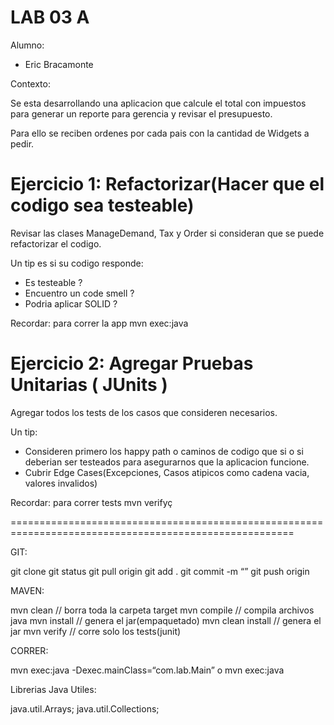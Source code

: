 # LAB 03 A

Alumno:

- Eric Bracamonte

Contexto:

Se esta desarrollando una aplicacion que calcule el total con impuestos para generar un reporte para gerencia y revisar el presupuesto.

Para ello se reciben ordenes por cada pais con la cantidad de Widgets a pedir.

# Ejercicio 1: Refactorizar(Hacer que el codigo sea testeable)

Revisar las clases ManageDemand, Tax y Order si consideran que se puede refactorizar el codigo.

Un tip es si su codigo responde: 
- Es testeable ? 
- Encuentro un code smell ?
- Podria aplicar SOLID ? 

Recordar: para correr la app mvn exec:java

# Ejercicio 2: Agregar Pruebas Unitarias ( JUnits )

Agregar todos los tests de los casos que consideren necesarios.

Un tip:
- Consideren primero los happy path o caminos de codigo que si o si deberian ser testeados para asegurarnos que la aplicacion funcione.
- Cubrir Edge Cases(Excepciones, Casos atipicos como cadena vacia, valores invalidos)

Recordar: para correr tests mvn verifyç

=======================================================================================================

GIT:

git clone <repo>
git status
git pull origin <branch>
git add .
git commit -m “<commit message>”
git push origin <branch>

MAVEN:

mvn clean // borra toda la carpeta target
mvn compile // compila archivos java
mvn install // genera el jar(empaquetado)
mvn clean install // genera el jar
mvn verify // corre solo los tests(junit)

CORRER:

mvn exec:java -Dexec.mainClass=“com.lab.Main”
o
mvn exec:java

Librerias Java Utiles:

java.util.Arrays;
java.util.Collections;


